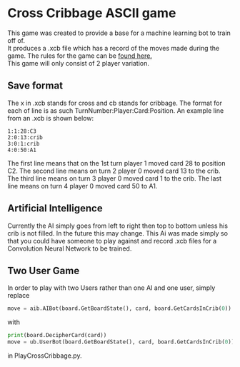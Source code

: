 # Cross Cribbage ASCII game

This game was created to provide a base for a machine learning bot to train off of.  
It produces a .xcb file which has a record of the moves made during the game.  The 
rules for the game can be [found here.](http://www.outsetmedia.com/sites/default/files/Instructions%20-%20CrossCribb.pdf)  
This game will only consist of 2 player variation.

## Save format

The x in .xcb stands for cross and cb stands for cribbage.  The format for each
of line is as such TurnNumber:Player:Card:Position. An example line from an .xcb 
is shown below:

```
1:1:28:C3
2:0:13:crib
3:0:1:crib
4:0:50:A1
```

The first line means that on the 1st turn player 1 moved card 28 to position C2.  The 
second line means on turn 2 player 0 moved card 13 to the crib.  The third line means 
on turn 3 player 0 moved card 1 to the crib.  The last line means on turn 4 player 0 
moved card 50 to A1.

## Artificial Intelligence

Currently the AI simply goes from left to right then top to bottom unless his crib is 
not filled.  In the future this may change.  This Ai was made simply so that you could 
have someone to play against and record .xcb files for a Convolution Neural Network to
be trained.

## Two User Game

In order to play with two Users rather than one AI and one user, simply replace

```python
move = aib.AIBot(board.GetBoardState(), card, board.GetCardsInCrib(0))
```

with 

```python
print(board.DecipherCard(card))
move = ub.UserBot(board.GetBoardState(), card, board.GetCardsInCrib(0))
```

in PlayCrossCribbage.py.